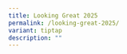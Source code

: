```yaml
---
title: Looking Great 2025
permalink: /looking-great-2025/
variant: tiptap
description: ""
---
```

<p></p>
